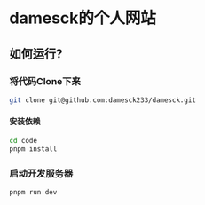# damesck的个人网站

## 如何运行?
### 将代码Clone下来
```bash
git clone git@github.com:damesck233/damesck.git
```
#### 安装依赖
```bash
cd code
pnpm install
```
### 启动开发服务器
```bash
pnpm run dev
```